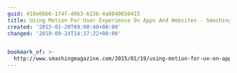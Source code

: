 ```yaml
---
guid: 410e08b6-1f4f-40b3-b23b-4a8840658415
title: Using Motion For User Experience On Apps And Websites - Smashing Magazine
created: '2015-01-20T09:00:40+00:00'
changed: '2019-09-24T14:37:22+00:00'


bookmark_of: >-
  http://www.smashingmagazine.com/2015/01/19/using-motion-for-ux-on-apps-and-websites/
---
```




